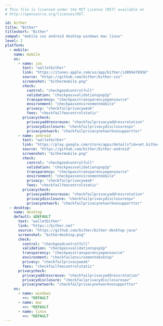 ```yaml
---
# This file is licensed under the MIT License (MIT) available on
# http://opensource.org/licenses/MIT.

id: bither
title: "Bither"
titleshort: "Bither"
compat: "mobile ios android desktop windows mac linux"
level: 2
platform:
  - mobile:
    name: mobile
    os:
      - name: ios
        text: "walletbither"
        link: "https://itunes.apple.com/us/app/bither/id899478936"
        source: "https://github.com/bither/bither-ios"
        screenshot: "bithermobile.png"
        check:
          control: "checkgoodcontrolfull"
          validation: "checkpassvalidationspvp2p"
          transparency: "checkpasstransparencyopensource"
          environment: "checkpassenvironmentmobile"
          privacy: "checkfailprivacyweak"
          fees: "checkfailfeecontrolstatic"
        privacycheck:
          privacyaddressreuse: "checkfailprivacyaddressrotation"
          privacydisclosure: "checkfailprivacydisclosurespv"
          privacynetwork: "checkfailprivacynetworknosupporttor"
      - name: android
        text: "walletbither"
        link: "https://play.google.com/store/apps/details?id=net.bither"
        source: "https://github.com/bither/bither-android"
        screenshot: "bithermobile.png"
        check:
          control: "checkgoodcontrolfull"
          validation: "checkpassvalidationspvp2p"
          transparency: "checkpasstransparencyopensource"
          environment: "checkpassenvironmentmobile"
          privacy: "checkfailprivacyweak"
          fees: "checkfailfeecontrolstatic"
        privacycheck:
          privacyaddressreuse: "checkfailprivacyaddressrotation"
          privacydisclosure: "checkfailprivacydisclosurespv"
          privacynetwork: "checkfailprivacynetworknosupporttor"
  - desktop:
    name: desktop
    default: &DEFAULT
      text: "walletbither"
      link: "https://bither.net"
      source: "https://github.com/bither/bither-desktop-java"
      screenshot: "bitherdesktop.png"
      check:
        control: "checkgoodcontrolfull"
        validation: "checkpassvalidationspvp2p"
        transparency: "checkpasstransparencyopensource"
        environment: "checkfailenvironmentdesktop"
        privacy: "checkfailprivacyweak"
        fees: "checkfailfeecontrolstatic"
      privacycheck:
        privacyaddressreuse: "checkfailprivacyaddressrotation"
        privacydisclosure: "checkfailprivacydisclosurespv"
        privacynetwork: "checkfailprivacynetworknosupporttor"
    os:
      - name: windows
        <<: *DEFAULT
      - name: mac
        <<: *DEFAULT
      - name: linux
        <<: *DEFAULT
---
```


